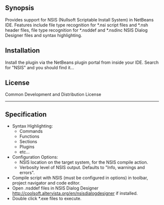 ## Synopsis

Provides support for NSIS (Nullsoft Scriptable Install System) in NetBeans IDE.
Features include file type recognition for \*.nsi script files and \*.nsh header files, 
file type recognition for \*.nsddef and \*.nsdinc NSIS Dialog Designer files and
syntax highlighting.

## Installation

Install the plugin via the NetBeans plugin portal from inside your IDE. Search
for "NSIS" and you should find it...

## License

Common Development and Distribution License

---

## Specification

- Syntax Highlighting:
    - Commands
    - Functions
    - Sections
    - Plugins
    - etc...
- Configuration Options:
    - NSIS location on the target system, for the NSIS compile action.
    - Verbosity level of NSIS output. Defaults to "Info, warnings and errors".
- Compile script with NSIS (must be configured in options) in toolbar, project navigator and code editor.
- Open .nsddef files in NSIS Dialog Designer <http://coolsoft.altervista.org/en/nsisdialogdesigner> if installed.
- Double click *.exe files to execute.
